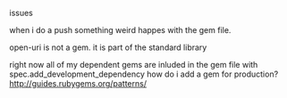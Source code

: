 issues

when i do a push something weird happes with the gem file.

open-uri is not a gem. it is part of the standard library

right now all of my dependent gems are inluded in the gem file with  spec.add_development_dependency
how do i add a gem for production?
http://guides.rubygems.org/patterns/
